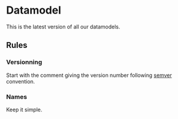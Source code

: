 # Datamodel

This is the latest version of all our datamodels.

## Rules

### Versionning

Start with the comment giving the version number following
[semver](https://semver.org/) convention.

### Names

Keep it simple.
